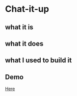 # Chat-it-up

## what it is

## what it does

## what I used to build it

## Demo
[Here](https://kietnguyen-chatapp.herokuapp.com/)
